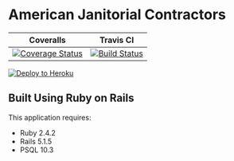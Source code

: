 American Janitorial Contractors
================
| Coveralls | Travis CI |
|-----|-----|
| [![Coverage Status](https://coveralls.io/repos/github/DBombay/ajc/badge.svg?branch=STAGING)](https://coveralls.io/github/DBombay/ajc?branch=STAGING) | [![Build Status](https://travis-ci.org/DBombay/ajc.svg?branch=STAGING)](https://travis-ci.org/DBombay/ajc) |

[![Deploy to Heroku](https://www.herokucdn.com/deploy/button.png)](https://heroku.com/deploy)

Built Using Ruby on Rails
-------------

This application requires:

- Ruby 2.4.2
- Rails 5.1.5
- PSQL 10.3
